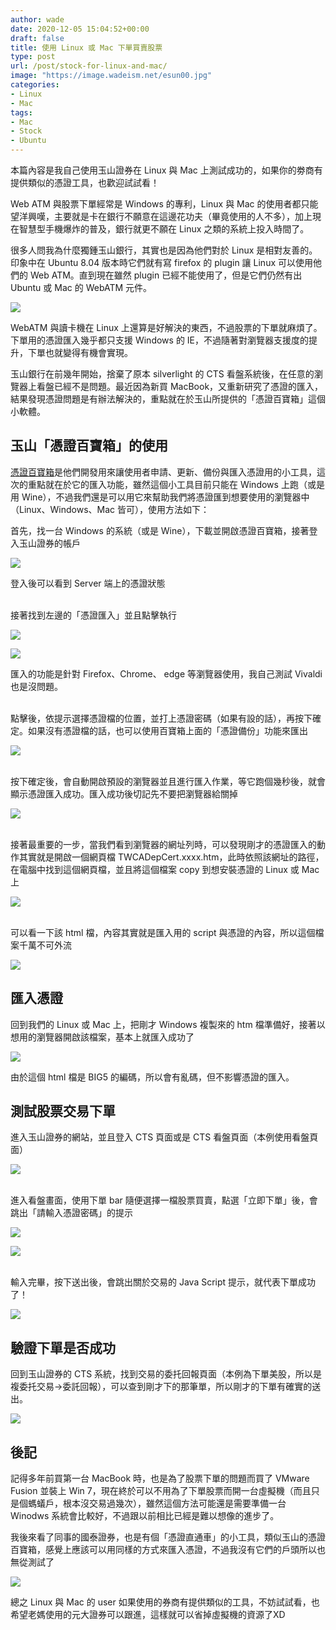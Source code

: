 ```yaml
---
author: wade
date: 2020-12-05 15:04:52+00:00
draft: false
title: 使用 Linux 或 Mac 下單買賣股票
type: post
url: /post/stock-for-linux-and-mac/
image: "https://image.wadeism.net/esun00.jpg"
categories:
- Linux
- Mac
tags:
- Mac
- Stock
- Ubuntu
---
```


<span class="hl-red">本篇內容是我自己使用玉山證券在 Linux 與 Mac 上測試成功的，如果你的劵商有提供類似的憑證工具，也歡迎試試看！</span>

Web ATM 與股票下單經常是 Windows 的專利，Linux 與 Mac 的使用者都只能望洋興嘆，主要就是卡在銀行不願意在這邊花功夫（畢竟使用的人不多），加上現在智慧型手機爆炸的普及，銀行就更不願在 Linux 之類的系統上投入時間了。

很多人問我為什麼獨鍾玉山銀行，其實也是因為他們對於 Linux 是相對友善的。印象中在 Ubuntu 8.04 版本時它們就有寫 firefox 的 plugin 讓 Linux 可以使用他們的 Web ATM。直到現在雖然 plugin 已經不能使用了，但是它們仍然有出 Ubuntu 或 Mac 的 WebATM 元件。

![](https://image.wadeism.net/esun01.png)

WebATM 與讀卡機在 Linux 上還算是好解決的東西，不過股票的下單就麻煩了。下單用的憑證匯入幾乎都只支援 Windows 的 IE，不過隨著對瀏覽器支援度的提升，下單也就變得有機會實現。

玉山銀行在前幾年開始，捨棄了原本 silverlight 的 CTS 看盤系統後，在任意的瀏覽器上看盤已經不是問題。最近因為新買 MacBook，又重新研究了憑證的匯入，結果發現憑證問題是有辦法解決的，重點就在於玉山所提供的「<span class="hl-blue">憑證百寶箱</span>」這個小軟體。


## 玉山「憑證百寶箱」的使用

[憑證百寶箱](https://www.esunsec.com.tw/cus_service/TCEM/index.html)是他們開發用來讓使用者申請、更新、備份與匯入憑證用的小工具，這次的重點就在於它的匯入功能，雖然這個小工具目前只能在 Windows 上跑（或是用 Wine），不過我們還是可以用它來幫助我們將憑證匯到想要使用的瀏覽器中（Linux、Windows、Mac 皆可），使用方法如下：

首先，找一台 Windows 的系統（或是 Wine），下載並開啟憑證百寶箱，接著登入玉山證券的帳戶

![](https://image.wadeism.net/esun02.png)


登入後可以看到 Server 端上的憑證狀態

\
接著找到左邊的「憑證匯入」並且點擊執行

![](https://image.wadeism.net/esun03.png)

![](https://image.wadeism.net/esun04.png)

匯入的功能是針對 Firefox、Chrome、 edge 等瀏覽器使用，我自己測試 Vivaldi 也是沒問題。

\
點擊後，依提示選擇憑證檔的位置，並打上憑證密碼（如果有設的話），再按下確定。如果沒有憑證檔的話，也可以使用百寶箱上面的「憑證備份」功能來匯出

![](https://image.wadeism.net/esun05.png)

\
按下確定後，會自動開啟預設的瀏覽器並且進行匯入作業，等它跑個幾秒後，就會顯示憑證匯入成功。<span class="hl-red">匯入成功後切記先不要把瀏覽器給關掉</span>

![](https://image.wadeism.net/esun06.png)

\
接著最重要的一步，當我們看到瀏覽器的網址列時，可以發現剛才的憑證匯入的動作其實就是開啟一個網頁檔 <span class="hl-blue">TWCADepCert.xxxx.htm</span>，此時<span class="hl-red">依照該網址的路徑，在電腦中找到這個網頁檔，並且將這個檔案 copy 到想安裝憑證的 Linux 或 Mac 上</span>

![](https://image.wadeism.net/esun07.png)

\
可以看一下該 html 檔，內容其實就是匯入用的 script 與憑證的內容，<span class="hl-red">所以這個檔案千萬不可外流</span>

![](https://image.wadeism.net/esun08.png)


## 匯入憑證

回到我們的 Linux 或 Mac 上，把剛才 Windows 複製來的 htm 檔準備好，接著以想用的瀏覽器開啟該檔案，基本上就匯入成功了

![](https://image.wadeism.net/esun09.png)

由於這個 html 檔是 BIG5 的編碼，所以會有亂碼，但不影響憑證的匯入。


## 測試股票交易下單

進入玉山證券的網站，並且登入 CTS  頁面或是 CTS 看盤頁面（本例使用看盤頁面）

![](https://image.wadeism.net/esun10.png)

\
進入看盤畫面，使用下單 bar 隨便選擇一檔股票買賣，點選「立即下單」後，會跳出「請輸入憑證密碼」的提示

![](https://image.wadeism.net/esun11.png)

![](https://image.wadeism.net/esun12.png)

\
輸入完畢，按下送出後，會跳出關於交易的 Java Script 提示，就代表下單成功了！

![](https://image.wadeism.net/esun13.png)


## 驗證下單是否成功

回到玉山證券的 CTS 系統，找到交易的委托回報頁面（本例為下單美股，所以是複委托交易→委託回報），可以查到剛才下的那筆單，所以剛才的下單有確實的送出。

![](https://image.wadeism.net/esun14.png)


## 後記

記得多年前買第一台 MacBook 時，也是為了股票下單的問題而買了 VMware Fusion 並裝上 Win 7，現在終於可以不用為了下單股票而開一台虛擬機（而且只是個螞蟻戶，根本沒交易過幾次），雖然這個方法可能還是需要準備一台 Winodws 系統會比較好，不過跟以前相比已經是難以想像的進步了。

我後來看了同事的國泰證券，也是有個「<span class="hl-blue">憑證直通車</span>」的小工具，類似玉山的憑證百寶箱，感覺上應該可以用同樣的方式來匯入憑證，不過我沒有它們的戶頭所以也無從測試了

![](https://image.wadeism.net/esun15.png)

總之 Linux 與 Mac 的 user 如果使用的券商有提供類似的工具，不妨試試看，也希望老媽使用的元大證券可以跟進，這樣就可以省掉虛擬機的資源了XD
